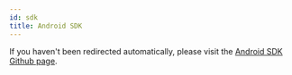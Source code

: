 ```yaml
---
id: sdk
title: Android SDK
---
```


<script>window.location = "https://github.com/kinecosystem/kin-android";</script>

If you haven't been redirected automatically, please visit the [Android SDK Github page](https://github.com/kinecosystem/kin-android).
